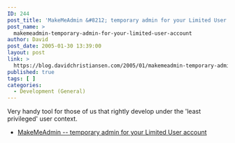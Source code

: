 ```yaml
---
ID: 244
post_title: 'MakeMeAdmin &#8212; temporary admin for your Limited User account'
post_name: >
  makemeadmin-temporary-admin-for-your-limited-user-account
author: David
post_date: 2005-01-30 13:39:00
layout: post
link: >
  https://blog.davidchristiansen.com/2005/01/makemeadmin-temporary-admin-for-your-limited-user-account/
published: true
tags: [ ]
categories:
  - Development (General)
---
```

<p>Very handy tool for those of us that rightly develop under the 'least privileged' user context.</p>
<ul>
<li><a href="http://blogs.msdn.com/aaron_margosis/archive/2004/07/24/193721.aspx">MakeMeAdmin -- temporary admin for your Limited User account</a></li></ul>